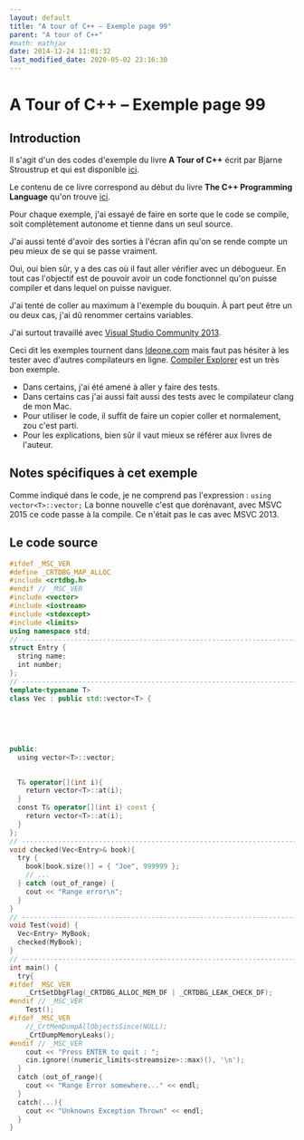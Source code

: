 ```yaml
---
layout: default
title: "A tour of C++ – Exemple page 99"
parent: "A tour of C++"
#math: mathjax
date: 2014-12-24 11:01:32
last_modified_date: 2020-05-02 23:16:30
---
```


# A Tour of C++ – Exemple page 99

## Introduction
Il s'agit d'un des codes d'exemple du livre **A Tour of C++** écrit par Bjarne Stroustrup et qui est disponible [ici](http://www.amazon.fr/Tour-C-Bjarne-Stroustrup/dp/0321958314/ref%3Dsr_1_1?ie=UTF8&qid=1416699327&sr=8-1&keywords=a+tour+of+c%2B%2B). 

Le contenu de ce livre correspond au début du livre **The C++ Programming Language** qu'on trouve [ici](http://www.amazon.fr/The-Programming-Language-Bjarne-Stroustrup/dp/0321563840/ref%3Dpd_sim_eb_3?ie=UTF8&refRID=0CR047TTJV1HA6CVA9XA).

Pour chaque exemple, j'ai essayé de faire en sorte que le code se compile, soit complètement autonome et tienne dans un seul source.

J'ai aussi tenté d'avoir des sorties à l'écran afin qu'on se rende compte un peu mieux de se qui se passe vraiment.

Oui, oui bien sûr, y a des cas où il faut aller vérifier avec un débogueur.
En tout cas l'objectif est de pouvoir avoir un code fonctionnel qu'on puisse compiler et dans lequel on puisse naviguer.

J'ai tenté de coller au maximum à l'exemple du bouquin. À part peut être un ou deux cas, j'ai dû renommer certains variables.

J'ai surtout travaillé avec [Visual Studio Community 2013](http://www.visualstudio.com/products/visual-studio-community-vs).

Ceci dit les exemples tournent dans [Ideone.com](http://ideone.com/) mais faut pas hésiter à les tester avec d'autres compilateurs en ligne. [Compiler Explorer](https://godbolt.org/) est un très bon exemple.

* Dans certains, j'ai été amené à aller y faire des tests.  
* Dans certains cas j'ai aussi fait aussi des tests avec le compilateur clang de mon Mac.  
* Pour utiliser le code, il suffit de faire un copier coller et normalement, zou c'est parti.  
* Pour les explications, bien sûr il vaut mieux se référer aux livres de l'auteur.  


## Notes spécifiques à cet exemple


Comme indiqué dans le code, je ne comprend pas l'expression : `using vector<T>::vector;`
La bonne nouvelle c'est que dorénavant, avec MSVC 2015 ce code passe à la compile. Ce n'était pas le cas avec MSVC 2013.



## Le code source

```cpp
#ifdef _MSC_VER
#define _CRTDBG_MAP_ALLOC
#include <crtdbg.h>
#endif // _MSC_VER
#include <vector>
#include <iostream>
#include <stdexcept>                                                            // out_of_range
#include <limits>                                                               // numeric_limits
using namespace std;
// ----------------------------------------------------------------------------
struct Entry {
  string name;
  int number;
};
// ----------------------------------------------------------------------------
template<typename T>
class Vec : public std::vector<T> {                                             // the class Vec publicly inherit from std::vector
                                                                                // TODO : I d not understand the next statement (using vector<T>::vector;)
                                                                                // See http://www.stroustrup.com/what-is-2009.pdf p10-11
                                                                                // This means "import" vector() (constructors) from std::vector
                                                                                // Inheriting constructors
                                                                                // see http://ideone.com/NpAXgJ
public:
  using vector<T>::vector;                                                      // was not working in MSVC 2103. Now work in MSVC 2015
                                                                                // use the constructors from vector (under the name Vec)

  T& operator[](int i){                                                         // range check
    return vector<T>::at(i);
  }
  const T& operator[](int i) const {                                            // range check const objects; §4.2.1
    return vector<T>::at(i);
  }
};
// ----------------------------------------------------------------------------
void checked(Vec<Entry>& book){
  try {
    book[book.size()] = { "Joe", 999999 };                                      // will throw an exception
    // ...
  } catch (out_of_range) {
    cout << "Range error\n";
  }
}
// ----------------------------------------------------------------------------
void Test(void) {
  Vec<Entry> MyBook;
  checked(MyBook);
}
// ----------------------------------------------------------------------------
int main() {
  try{
#ifdef _MSC_VER
    _CrtSetDbgFlag(_CRTDBG_ALLOC_MEM_DF | _CRTDBG_LEAK_CHECK_DF);
#endif // _MSC_VER
    Test();
#ifdef _MSC_VER
    //_CrtMemDumpAllObjectsSince(NULL);                                         // Begins the dump from the start of program execution
    _CrtDumpMemoryLeaks();
#endif // _MSC_VER
    cout << "Press ENTER to quit : ";
    cin.ignore((numeric_limits<streamsize>::max)(), '\n');
  }
  catch (out_of_range){
    cout << "Range Error somewhere..." << endl;
  }
  catch(...){
    cout << "Unknowns Exception Thrown" << endl;
  }
}
```

